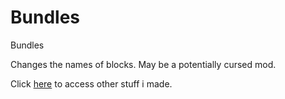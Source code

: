 # Bundles
Bundles

Changes the names of blocks.
May be a potentially cursed mod.


Click [here](https://github.com/SMOLKEYS) to access other stuff i made.
